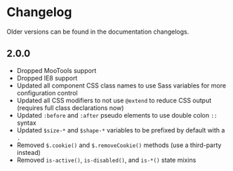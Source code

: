 # Changelog #

Older versions can be found in the documentation changelogs.

## 2.0.0 ##

* Dropped MooTools support
* Dropped IE8 support
* Updated all component CSS class names to use Sass variables for more configuration control
* Updated all CSS modifiers to not use `@extend` to reduce CSS output (requires full class declarations now)
* Updated `:before` and `:after` pseudo elements to use double colon `::` syntax
* Updated `$size-*` and `$shape-*` variables to be prefixed by default with a `.`
* Removed `$.cookie()` and `$.removeCookie()` methods (use a third-party instead)
* Removed `is-active()`, `is-disabled()`, and `is-*()` state mixins